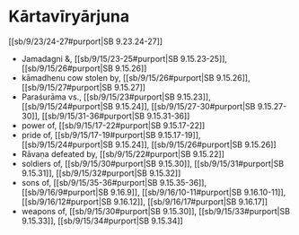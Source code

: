# Kārtavīryārjuna

[[sb/9/23/24-27#purport|SB 9.23.24-27]]

* Jamadagni &, [[sb/9/15/23-25#purport|SB 9.15.23-25]], [[sb/9/15/26#purport|SB 9.15.26]]
* kāmadhenu cow stolen by, [[sb/9/15/26#purport|SB 9.15.26]], [[sb/9/15/27#purport|SB 9.15.27]]
* Paraśurāma vs., [[sb/9/15/23#purport|SB 9.15.23]], [[sb/9/15/24#purport|SB 9.15.24]], [[sb/9/15/27-30#purport|SB 9.15.27-30]], [[sb/9/15/31-36#purport|SB 9.15.31-36]]
* power of, [[sb/9/15/17-22#purport|SB 9.15.17-22]]
* pride of, [[sb/9/15/17-19#purport|SB 9.15.17-19]], [[sb/9/15/24#purport|SB 9.15.24]], [[sb/9/15/26#purport|SB 9.15.26]]
* Rāvaṇa defeated by, [[sb/9/15/22#purport|SB 9.15.22]]
* soldiers of, [[sb/9/15/30#purport|SB 9.15.30]], [[sb/9/15/31#purport|SB 9.15.31]], [[sb/9/15/32#purport|SB 9.15.32]]
* sons of, [[sb/9/15/35-36#purport|SB 9.15.35-36]], [[sb/9/16/9#purport|SB 9.16.9]], [[sb/9/16/10-11#purport|SB 9.16.10-11]], [[sb/9/16/12#purport|SB 9.16.12]], [[sb/9/16/17#purport|SB 9.16.17]]
* weapons of, [[sb/9/15/30#purport|SB 9.15.30]], [[sb/9/15/33#purport|SB 9.15.33]], [[sb/9/15/34#purport|SB 9.15.34]]
